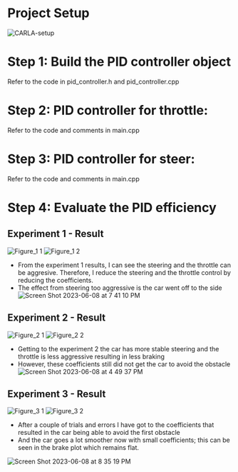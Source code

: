 # Project Setup 
![CARLA-setup](https://github.com/qbach-repo/SDE-PID-Controller/assets/58492405/c7e156c5-fc96-45d8-b7d5-a822161d106c)

# Step 1: Build the PID controller object
Refer to the code in pid_controller.h and pid_controller.cpp

# Step 2: PID controller for throttle:
Refer to the code and comments in main.cpp

# Step 3: PID controller for steer:
Refer to the code and comments in main.cpp

# Step 4: Evaluate the PID efficiency
## Experiment 1 - Result
![Figure_1 1](https://github.com/qbach-repo/SDE-PID-Controller/assets/58492405/4d94c1ad-697c-43eb-912b-6da7cc568270)
![Figure_1 2](https://github.com/qbach-repo/SDE-PID-Controller/assets/58492405/42228d21-c64c-446e-a60a-6b3fc57d2b91)

- From the experiment 1 results, I can see the steering and the throttle can be aggresive. Therefore, I reduce the steering and the throttle control by reducing the coefficients.
- The effect from steering too aggressive is the car went off to the side
![Screen Shot 2023-06-08 at 7 41 10 PM](https://github.com/qbach-repo/SDE-PID-Controller/assets/58492405/34e50f8b-5d17-4eb4-a140-3681af4cfab1)

## Experiment 2 - Result
![Figure_2 1](https://github.com/qbach-repo/SDE-PID-Controller/assets/58492405/6db8ac1e-e5b8-4a1a-86c0-5c49cfa0ec0f)
![Figure_2 2](https://github.com/qbach-repo/SDE-PID-Controller/assets/58492405/2054b109-7a5e-4f31-9036-cb6462c9e07a)

- Getting to the experiment 2 the car has more stable steering and the throttle is less aggressive resulting in less braking
- However, these coefficients still did not get the car to avoid the obstacle 
![Screen Shot 2023-06-08 at 4 49 37 PM](https://github.com/qbach-repo/SDE-PID-Controller/assets/58492405/91d3c02e-eec8-4b43-bf73-7411621f7516)


## Experiment 3 - Result 
![Figure_3 1](https://github.com/qbach-repo/SDE-PID-Controller/assets/58492405/7a9a2868-a80d-4b0a-b46b-d1ab5d6b7e07)
![Figure_3 2](https://github.com/qbach-repo/SDE-PID-Controller/assets/58492405/eccf0b7c-298e-4a2f-9232-90901478bc96)

- After a couple of trials and errors I have got to the coefficients that resulted in the car being able to avoid the first obstacle 
- And the car goes a lot smoother now with small coefficients; this can be seen in the brake plot which remains flat. 

![Screen Shot 2023-06-08 at 8 35 19 PM](https://github.com/qbach-repo/SDE-PID-Controller/assets/58492405/f783f0b1-ac8a-4541-9e0a-6a84249ed3fe)

